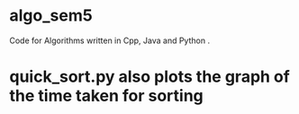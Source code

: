 # algo_sem5
Code for Algorithms written in Cpp, Java and Python .


# quick_sort.py also plots the graph of the time taken for sorting
